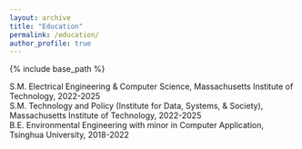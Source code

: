 ```yaml
---
layout: archive
title: "Education"
permalink: /education/
author_profile: true
---
```


{% include base_path %}

S.M. Electrical Engineering & Computer Science, Massachusetts Institute of Technology, 2022-2025 <br>
S.M. Technology and Policy (Institute for Data, Systems, & Society), Massachusetts Institute of Technology, 2022-2025 <br>
B.E. Environmental Engineering with minor in Computer Application, Tsinghua University, 2018-2022


